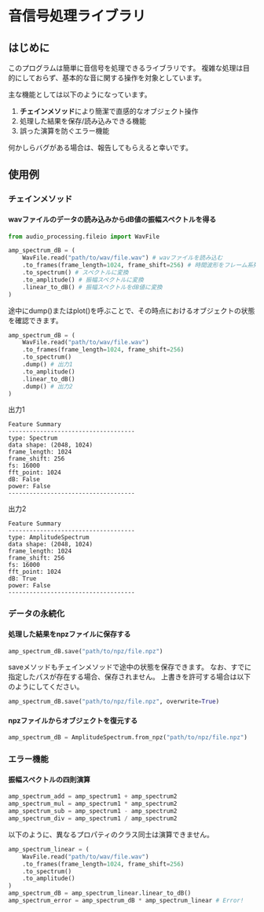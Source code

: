 # 音信号処理ライブラリ

## はじめに

このプログラムは簡単に音信号を処理できるライブラリです。
複雑な処理は目的にしておらず、基本的な音に関する操作を対象としています。

主な機能としては以下のようになっています。

1. **チェインメソッド**により簡潔で直感的なオブジェクト操作
2. 処理した結果を保存/読み込みできる機能
3. 誤った演算を防ぐエラー機能

何かしらバグがある場合は、報告してもらえると幸いです。

## 使用例

### チェインメソッド

#### wavファイルのデータの読み込みからdB値の振幅スペクトルを得る

```python
from audio_processing.fileio import WavFile

amp_spectrum_dB = (
    WavFile.read("path/to/wav/file.wav") # wavファイルを読み込む
    .to_frames(frame_length=1024, frame_shift=256) # 時間波形をフレーム系列に変換する
    .to_spectrum() # スペクトルに変換
    .to_amplitude() # 振幅スペクトルに変換
    .linear_to_dB() # 振幅スペクトルをdB値に変換
)
```

途中にdump()またはplot()を呼ぶことで、その時点におけるオブジェクトの状態を確認できます。

```python
amp_spectrum_dB = (
    WavFile.read("path/to/wav/file.wav")
    .to_frames(frame_length=1024, frame_shift=256)
    .to_spectrum()
    .dump() # 出力1
    .to_amplitude()
    .linear_to_dB()
    .dump() # 出力2
)
```

出力1

```
Feature Summary
------------------------------------
type: Spectrum
data shape: (2048, 1024)
frame_length: 1024
frame_shift: 256
fs: 16000
fft_point: 1024
dB: False
power: False
------------------------------------
```

出力2

```
Feature Summary
------------------------------------
type: AmplitudeSpectrum
data shape: (2048, 1024)
frame_length: 1024
frame_shift: 256
fs: 16000
fft_point: 1024
dB: True
power: False
------------------------------------
```

### データの永続化

#### 処理した結果をnpzファイルに保存する

```python
amp_spectrum_dB.save("path/to/npz/file.npz")
```

saveメソッドもチェインメソッドで途中の状態を保存できます。
なお、すでに指定したパスが存在する場合、保存されません。
上書きを許可する場合は以下のようにしてください。

```python
amp_spectrum_dB.save("path/to/npz/file.npz", overwrite=True)
```

#### npzファイルからオブジェクトを復元する

```python
amp_spectrum_dB = AmplitudeSpectrum.from_npz("path/to/npz/file.npz")
```

### エラー機能

#### 振幅スペクトルの四則演算

```python
amp_spectrum_add = amp_spectrum1 + amp_spectrum2
amp_spectrum_mul = amp_spectrum1 * amp_spectrum2
amp_spectrum_sub = amp_spectrum1 - amp_spectrum2
amp_spectrum_div = amp_spectrum1 / amp_spectrum2
```

以下のように、異なるプロパティのクラス同士は演算できません。

```python
amp_spectrum_linear = (
    WavFile.read("path/to/wav/file.wav")
    .to_frames(frame_length=1024, frame_shift=256)
    .to_spectrum()
    .to_amplitude()
)
amp_spectrum_dB = amp_spectrum_linear.linear_to_dB()
amp_spectrum_error = amp_spectrum_dB * amp_spectrum_linear # Error!
```